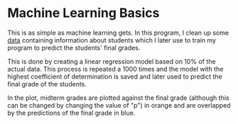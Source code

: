 # Machine Learning Basics
This is as simple as machine learning gets. In this program, I clean up some [data](https://archive.ics.uci.edu/ml/datasets/Student+Performance) containing information about students which I later use to train my program to predict the students' final grades.

This is done by creating a linear regression model based on 10% of the actual data. This process is repeated a 1000 times and the model with the highest coefficient of determination is saved and later used to predict the final grade of the students.

In the plot, midterm grades are plotted against the final grade (although this can be changed by changing the value of "p") in orange and are overlapped by the predictions of the final grade in blue.